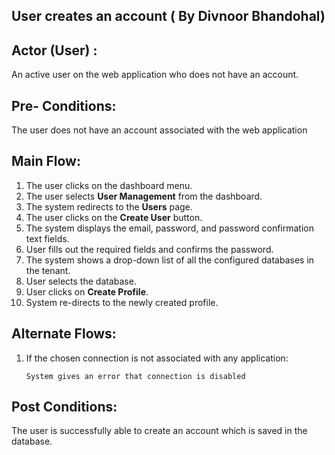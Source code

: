 ## User creates an account ( By Divnoor Bhandohal)

## Actor (User) :

An active user on the web application who does not have an account.

## Pre- Conditions:

The user does not have an account associated with the web application 

## Main Flow:

1.	The user clicks on the dashboard menu.
2.	The user selects **User Management** from the dashboard. 
3.	The system redirects to the **Users** page.
4.	The user clicks on the **Create User** button.
5.	The system displays the email, password, and password confirmation text fields.
6.	User fills out the required fields and confirms the password.
7.	The system shows a drop-down list of all the configured databases in the tenant.
8.	User selects the database.
9.	User clicks on **Create Profile**.
7.	System re-directs to the newly created profile.

## Alternate Flows:

1.	If the chosen connection is not associated with any application:

     	System gives an error that connection is disabled

## Post Conditions:

The user is successfully able to create an account which is saved in the database.









